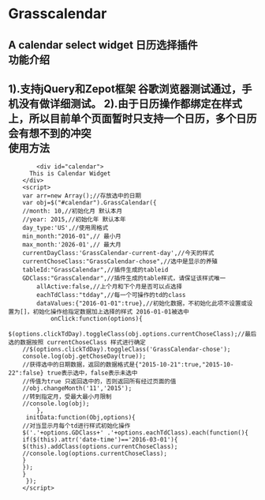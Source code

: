 # Grasscalendar
A  calendar select widget  日历选择插件<br/>
功能介绍
-------------------------
1).支持jQuery和Zepot框架 谷歌浏览器测试通过，手机没有做详细测试。
2).由于日历操作都绑定在样式上，所以目前单个页面暂时只支持一个日历，多个日历会有想不到的冲突<br/>
使用方法
-------------------------
		    <div id="calendar">
		  This is Calendar Widget
		</div>
		<script>
		var arr=new Array();//存放选中的日期
		var obj=$("#calendar").GrassCalendar({
		//month: 10,//初始化月 默认本月
		//year: 2015,//初始化年 默认本年
		day_type:'US',//使用周格式
		min_month:"2016-01",// 最小月
		max_month:'2026-01',// 最大月
		currentDayClass:'GrassCalendar-current-day',//今天的样式
		currentChoseClass:"GrassCalendar-chose",//选中是显示的养殖
		tableId:"GrassCalendar",//插件生成的tableid
		GDClass:"GrassCalendar",//插件生成的table样式，请保证该样式唯一
		  	allActive:false,//上个月和下个月是否可以点选择
		  	eachTdClass:"tdday",//每一个可操作的td的class
		   	dataValues:{"2016-01-01":true},//初始化数据，不初始化此项不设置或设置为[]，初始化操作给指定数据加上选择的样式 2016-01-01被选中
		    	onClick:function(options){
		$(options.clickTdDay).toggleClass(obj.options.currentChoseClass);//最后选的数据按照 currentChoseClass 样式进行确定
		//$(options.clickTdDay).toggleClass('GrassCalendar-chose');
		console.log(obj.getChoseDay(true));
		//获得选中的日期数据，返回的数据格式是{"2015-10-21":true,"2015-10-22":false} true表示选中，false表示未选中
		//传值为true 只返回选中的，否则返回所有经过页面的值
		//obj.changeMonth('11','2015');
		//转到指定月，受最大最小月限制
		//console.log(obj);
		  	},
    	 initData:function(Obj,options){
		//对当显示月每个td进行样式初始化操作
		$('.'+options.GDClass+' .'+options.eachTdClass).each(function(){
		if($(this).attr('date-time')=='2016-03-01'){
		$(this).addClass(options.currentChoseClass);
		//console.log(options.currentChoseClass);
		}
		});
		}
		 });
		</script>
